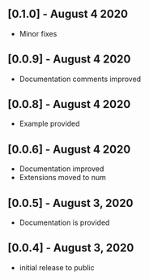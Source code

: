 ## [0.1.0] - August 4 2020

* Minor fixes

## [0.0.9] - August 4 2020

* Documentation comments improved

## [0.0.8] - August 4 2020

* Example provided

## [0.0.6] - August 4 2020

* Documentation improved
* Extensions moved to num

## [0.0.5] - August 3, 2020

* Documentation is provided

## [0.0.4] - August 3, 2020

* initial release to public